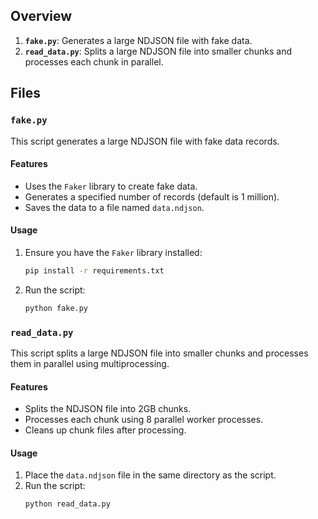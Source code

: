 ## Overview

1. **`fake.py`**: Generates a large NDJSON file with fake data.
2. **`read_data.py`**: Splits a large NDJSON file into smaller chunks and processes each chunk in parallel.

## Files

### `fake.py`

This script generates a large NDJSON file with fake data records. 

#### Features
- Uses the `Faker` library to create fake data.
- Generates a specified number of records (default is 1 million).
- Saves the data to a file named `data.ndjson`.

#### Usage
1. Ensure you have the `Faker` library installed:
    ```bash
    pip install -r requirements.txt
    ```
2. Run the script:
    ```bash
    python fake.py
    ```

### `read_data.py`

This script splits a large NDJSON file into smaller chunks and processes them in parallel using multiprocessing.

#### Features
- Splits the NDJSON file into 2GB chunks.
- Processes each chunk using 8 parallel worker processes.
- Cleans up chunk files after processing.

#### Usage
1. Place the `data.ndjson` file in the same directory as the script.
2. Run the script:
    ```bash
    python read_data.py
    ```
